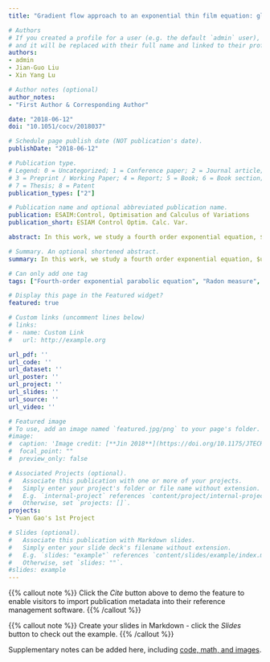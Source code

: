 ```yaml
---
title: "Gradient flow approach to an exponential thin film equation: global existence and latent singularity"

# Authors
# If you created a profile for a user (e.g. the default `admin` user), write the username (folder name) here 
# and it will be replaced with their full name and linked to their profile.
authors:
- admin
- Jian-Guo Liu
- Xin Yang Lu

# Author notes (optional)
author_notes:
- "First Author & Corresponding Author"

date: "2018-06-12"
doi: "10.1051/cocv/2018037"

# Schedule page publish date (NOT publication's date).
publishDate: "2018-06-12"

# Publication type.
# Legend: 0 = Uncategorized; 1 = Conference paper; 2 = Journal article;
# 3 = Preprint / Working Paper; 4 = Report; 5 = Book; 6 = Book section;
# 7 = Thesis; 8 = Patent
publication_types: ["2"]

# Publication name and optional abbreviated publication name.
publication: ESAIM:Control, Optimisation and Calculus of Variations
publication_short: ESIAM Control Optim. Calc. Var.

abstract: In this work, we study a fourth order exponential equation, $u_{t}=\Delta e^{-\Delta u}$ derived from thin film growth on crystal surface in multiple space dimensions. We use the gradient flow method in metric space to characterize the latent singularity in global strong solution, which is intrinsic due to high degeneration. We define a suitable functional, which reveals where the singularity happens, and then prove the variational inequality solution under very weak assumptions for initial data. Moreover, the existence of global strong solution is established with regular initial data.

# Summary. An optional shortened abstract.
summary: In this work, we study a fourth order exponential equation, $u_{t}=\Delta e^{-\Delta u}$ derived from thin film growth on crystal surface in multiple space dimensions. 

# Can only add one tag
tags: ["Fourth-order exponential parabolic equation", "Radon measure", "Global strong solution", "Latent singularity", "Curve of maximal slope"]

# Display this page in the Featured widget?
featured: true

# Custom links (uncomment lines below)
# links:
# - name: Custom Link
#   url: http://example.org

url_pdf: ''
url_code: ''
url_dataset: ''
url_poster: ''
url_project: ''
url_slides: ''
url_source: ''
url_video: ''

# Featured image
# To use, add an image named `featured.jpg/png` to your page's folder. 
#image:
#  caption: 'Image credit: [**Jin 2018**](https://doi.org/10.1175/JTECH-D-16-0239.1)'
#  focal_point: ""
#  preview_only: false

# Associated Projects (optional).
#   Associate this publication with one or more of your projects.
#   Simply enter your project's folder or file name without extension.
#   E.g. `internal-project` references `content/project/internal-project/index.md`.
#   Otherwise, set `projects: []`.
projects:
- Yuan Gao's 1st Project

# Slides (optional).
#   Associate this publication with Markdown slides.
#   Simply enter your slide deck's filename without extension.
#   E.g. `slides: "example"` references `content/slides/example/index.md`.
#   Otherwise, set `slides: ""`.
#slides: example
---
```


 {{% callout note %}}
 Click the *Cite* button above to demo the feature to enable visitors to import publication metadata into their reference management software.
 {{% /callout %}}

 {{% callout note %}}
Create your slides in Markdown - click the *Slides* button to check out the example.
{{% /callout %}}

 Supplementary notes can be added here, including [code, math, and images](https://wowchemy.com/docs/writing-markdown-latex/).